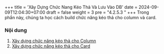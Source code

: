 +++
title = 'Xây Dựng Chức Nang Kéo Thả Và Lưu Vào DB'
date = 2024-09-09T12:04:30+07:00
draft = false
weight = 3
pre = "4.2.5.3 "
+++
Trong phần này, chúng ta học cách build chức năng kéo thả cho column và card.
### Nội dung
1. [Xây dựng chức năng kéo thả cho Column](./4.2.5.3.1-cho-column/_index.md)
2. [Xây dựng chức năng kéo thả cho Card](./4.2.5.3.2-cho-card/_index.md)